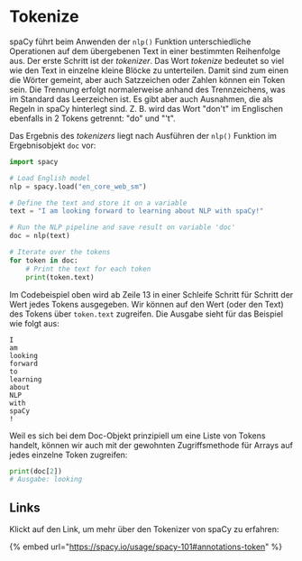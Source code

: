 # Tokenize

spaCy führt beim Anwenden der `nlp()` Funktion unterschiedliche Operationen auf dem übergebenen Text in einer bestimmten Reihenfolge aus. Der erste Schritt ist der _tokenizer_. Das Wort _tokenize_ bedeutet so viel wie den Text in einzelne kleine Blöcke zu unterteilen. Damit sind zum einen die Wörter gemeint, aber auch Satzzeichen oder Zahlen können ein Token sein. Die Trennung erfolgt normalerweise anhand des Trennzeichens, was im Standard das Leerzeichen ist. Es gibt aber auch Ausnahmen, die als Regeln in spaCy hinterlegt sind. Z. B. wird das Wort "don't" im Englischen ebenfalls in 2 Tokens getrennt: "do" und "'t".

Das Ergebnis des _tokenizers_ liegt nach Ausführen der `nlp()` Funktion im Ergebnisobjekt `doc` vor:

```python
import spacy

# Load English model
nlp = spacy.load("en_core_web_sm")

# Define the text and store it on a variable
text = "I am looking forward to learning about NLP with spaCy!"

# Run the NLP pipeline and save result on variable 'doc'
doc = nlp(text)

# Iterate over the tokens
for token in doc:
    # Print the text for each token
    print(token.text)
```

Im Codebeispiel oben wird ab Zeile 13 in einer Schleife Schritt für Schritt der Wert jedes Tokens ausgegeben. Wir können auf den Wert (oder den Text) des Tokens über `token.text` zugreifen. Die Ausgabe sieht für das Beispiel wie folgt aus:

```
I
am
looking
forward
to
learning
about
NLP
with
spaCy
!
```

Weil es sich bei dem Doc-Objekt prinzipiell um eine Liste von Tokens handelt, können wir auch mit der gewohnten Zugriffsmethode für Arrays auf jedes einzelne Token zugreifen:

```python
print(doc[2])
# Ausgabe: looking
```

## Links

Klickt auf den Link, um mehr über den Tokenizer von spaCy zu erfahren:

{% embed url="https://spacy.io/usage/spacy-101#annotations-token" %}

